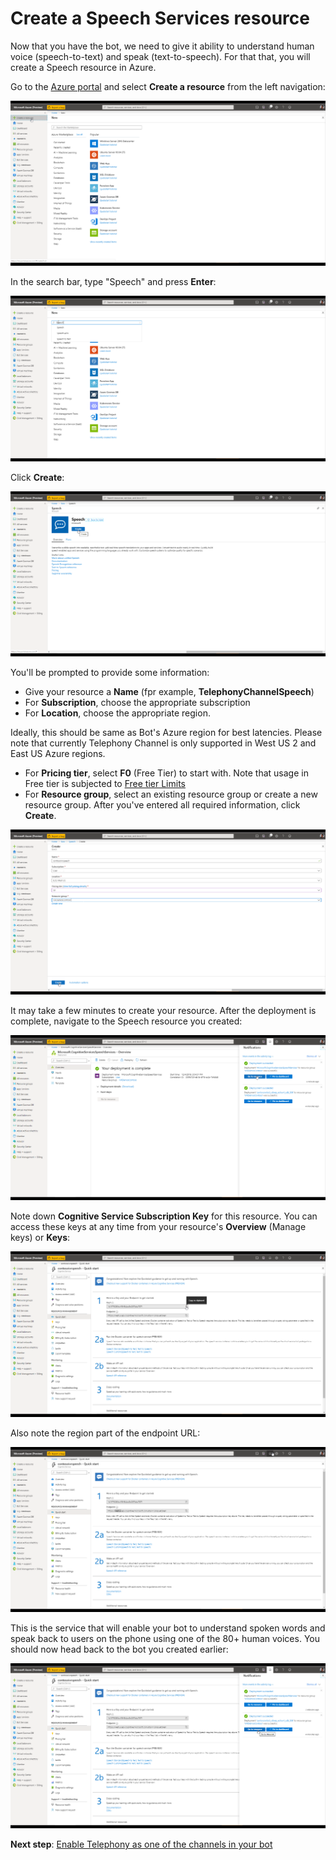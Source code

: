 # Create a Speech Services resource

Now that you have the bot, we need to give it ability to understand human voice (speech-to-text) and speak (text-to-speech). For that that, you will create a Speech resource in Azure.

Go to the [Azure portal](https://portal.azure.com) and select **Create a resource** from the left navigation:

![](images/create-a-bot/c006-create-new-resource-again.png)

In the search bar, type "Speech" and press **Enter**:

![](images/create-a-bot/c007-enter-speech.png)

Click **Create**:

![](images/create-a-bot/c008-click-create-speech.png)

You'll be prompted to provide some information:
   * Give your resource a **Name** (fpr example, **TelephonyChannelSpeech**)
   * For **Subscription**, choose the appropriate subscription
   * For **Location**, choose the appropriate region.
   
Ideally, this should be same as Bot's Azure region for best latencies. Please note that currently Telephony Channel is only supported in West US 2 and East US Azure regions.
        
   * For **Pricing tier**, select **F0** (Free Tier) to start with. Note that usage in Free tier is subjected to [Free tier Limits](https://azure.microsoft.com/en-us/pricing/details/cognitive-services/speech-services/)
   * For **Resource group**, select an existing resource group or create a new resource group.
After you've entered all required information, click **Create**. 

![](images/create-a-bot/c009-fill-out-speech-settings.png)

It may take a few minutes to create your resource. After the deployment is complete, navigate to the Speech resource you created:

![](images/create-a-bot/c011-go-to-speech-services.png)

Note down **Cognitive Service Subscription Key** for this resource. You can access these keys at any time from your resource's **Overview** (Manage keys) or **Keys**:

![](images/create-a-bot/c012-copy-key.png)

Also note the region part of the endpoint URL:

![](images/create-a-bot/c013-note-the-region.png)

This is the service that will enable your bot to understand spoken words and speak back to users on the phone using one of the 80+ human voices.  You should now head back to the bot you created earlier:

![](images/create-a-bot/c014-go-to-the-bot.png)

**Next step**:  [Enable Telephony as one of the channels in your bot](EnableTelephony.md)
